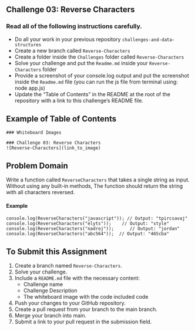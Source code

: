 ## Challenge 03: Reverse Characters

### Read all of the following instructions carefully.

- Do all your work in your previous repository `challenges-and-data-structures`
- Create a new branch called `Reverse-Characters`
- Create a folder inside the `Challenges` folder called `Reverse-Characters`
- Solve your challenge and put the `Readme.md` inside your `Reverse-Characters` folder
- Provide a screenshot of your console.log output and put the screenshot inside the `Readme.md` file (you can run the js file from terminal using: node app.js)
- Update the “Table of Contents” in the README at the root of the repository with a link to this challenge’s README file.

## Example of Table of Contents

```
### Whiteboard Images

### Challenge 03: Reverse Characters
![Reverse-Characters](link_to_image)
```

## Problem Domain

Write a function called `ReverseCharacters` that takes a single string as input. Without using any built-in methods, The function should return the string with all characters reversed.

#### Example

```
console.log(ReverseCharacters("javascript")); // Output: "tpircsavaj"
console.log(ReverseCharacters("elyts"));    // Output: "style"
console.log(ReverseCharacters("nadroj"));      // Output: "jordan"
console.log(ReverseCharacters("abc564"));  // Output: "465cba"
```

## To Submit this Assignment

1. Create a branch named `Reverse-Characters`.
2. Solve your challenge.
3. Include a `README.md` file with the necessary content:
   - Challenge name
   - Challenge Description
   - The whiteboard image with the code included code
4. Push your changes to your GitHub repository.
5. Create a pull request from your branch to the main branch.
6. Merge your branch into main.
7. Submit a link to your pull request in the submission field.
